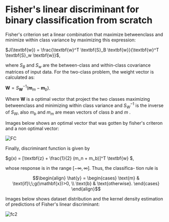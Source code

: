# Fisher's linear discriminant for binary classification from scratch

Fisher's criterion set a linear combination that maximize betweenclass and minimize within class  variance by maximizing this expression:

$J(\textbf{w}) = \frac{\textbf{w}^T \textbf{S}_B \textbf{w}}{\textbf{w}^T \textbf{S}_w \textbf{w}}$,

where $S_B$ and $S_w$ are the between-class and within-class covariance matrices of input data. For the two-class problem, the weight vector is calculated as: 

$\textbf{W} = S^{-1}_{\textbf{W}} (\textbf{m}_m -\textbf{m}_b)$.

Where $\textbf{W}$ is a optimal vector that project the two classes maximizing betweenclass and minimizing within class variance and  $S^{−1}_W$ is the inverse of $S_W$, also  $m_b$ and $m_m$  are mean vectors of class $b$ and $m$ .

Images below shows an optimal vector that was gotten by fisher's criteron and a non optimal vector:

![FC](https://github.com/aleperalesg/Fisher-s-criterion/assets/120703609/6aa72956-b1c5-4363-9236-0c8cf68a2645)

Finally, discriminant function is given by

$g(x) = [\textbf{z} + \frac{1}{2} (m_n + m_b)]^T \textbf{w} $,

whose response is in the range $[−∞, ∞]$. Thus, the classifica-
tion rule is

```math
\begin{align}
\hat{y} = 
\begin{cases}
    \text{m}	& \text{if}\;\;g(\mathbf{x})>0, \\
    \text{b} & \text{otherwise}. 
\end{cases}

\end{align}
```

Images below shows dataset distribution and the kernel density estimation of predictions of Fisher's linear discriminant:

![fc2](https://github.com/aleperalesg/Fisher-s-criterion/assets/120703609/bc60e533-922d-4664-97c0-6f1a0a3b7a10)
